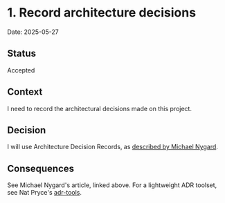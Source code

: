 # 1. Record architecture decisions

Date: 2025-05-27

## Status

Accepted

## Context

I need to record the architectural decisions made on this project.

## Decision

I will use Architecture Decision Records, as [described by Michael Nygard](http://thinkrelevance.com/blog/2011/11/15/documenting-architecture-decisions).

## Consequences

See Michael Nygard's article, linked above. For a lightweight ADR toolset, see Nat Pryce's [adr-tools](https://github.com/npryce/adr-tools).
